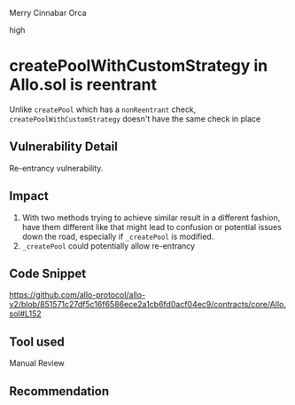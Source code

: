 Merry Cinnabar Orca

high

# createPoolWithCustomStrategy in Allo.sol is reentrant
Unlike `createPool` which has a `nonReentrant` check, `createPoolWithCustomStrategy` doesn't have the same check in place
## Vulnerability Detail
Re-entrancy vulnerability.
## Impact
1) With two methods trying to achieve similar result in a different fashion, have them different like that might lead to confusion or potential issues down the road, especially if `_createPool` is modified.
2) `_createPool` could potentially allow re-entrancy
## Code Snippet
https://github.com/allo-protocol/allo-v2/blob/851571c27df5c16f6586ece2a1cb6fd0acf04ec9/contracts/core/Allo.sol#L152
## Tool used

Manual Review

## Recommendation